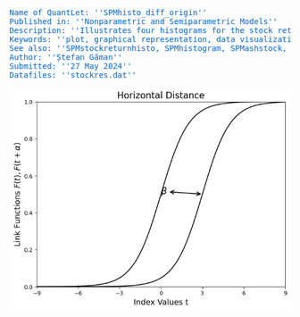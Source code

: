 <pre style="color: #0366d6;">
Name of QuantLet: ''SPMhisto_diff_origin''
Published in: ''Nonparametric and Semiparametric Models''
Description: ''Illustrates four histograms for the stock returns data with different origins.''
Keywords: ''plot, graphical representation, data visualization, histogram, financial, returns, asset''
See also: ''SPMstockreturnhisto, SPMhistogram, SPMashstock, SPMbuffahisto, SPMHistoConstruct,SPMhistobias2''
Author: ''Ștefan Găman''
Submitted: ''27 May 2024''
Datafiles: ''stockres.dat''
</pre>
![Histogram](https://raw.githubusercontent.com/StefanGam/test-repo/main/Exemple1/coeffU_transparent.png?token=BE4CI77UY2AEQ7OEQZQQKTDHFWWQY)

